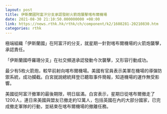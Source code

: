 ```yaml
---
layout: post
title: 伊斯蘭國阿富汗分支承認發射火箭炮襲擊喀布爾機場
date: 2021-08-30 21:10:50.000000000 +08:00
link: https://news.rthk.hk/rthk/ch/component/k2/1608281-20210830.htm
categories: rthk
---
```


極端組織「伊斯蘭國」在阿富汗的分支，就星期一針對喀布爾機場的火箭炮襲擊，承認責任。

「伊斯蘭國呼羅珊分支」在社交頻道承認發動今次襲擊，又形容行動成功。

最少有5枚火箭炮，較早前射向喀布爾機場。美國有官員表示美軍在機場的導彈防禦系統，成功攔截。白宮就說總統拜登已聽取事件簡報，知道機場的運作無受影響。

美國從阿富汗撤軍的最後期限，明日屆滿。白宮表示，星期日從喀布爾撤走了1200人，連日來美國與盟友已撤走約12萬人，包括英國在內的大部分國家，已完成撤走軍隊的行動，並結束在喀布爾機場的撤離任務。
